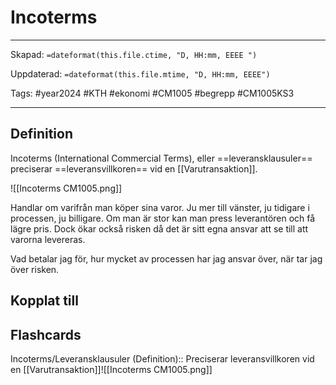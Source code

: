 # Incoterms

---
Skapad: `=dateformat(this.file.ctime, "D, HH:mm, EEEE ")`

Uppdaterad: `=dateformat(this.file.mtime, "D, HH:mm, EEEE")`

Tags: #year2024 #KTH #ekonomi #CM1005 #begrepp #CM1005KS3

---

## Definition

Incoterms (International Commercial Terms), eller ==leveransklausuler== preciserar ==leveransvillkoren== vid en [[Varutransaktion]].

![[Incoterms CM1005.png]]

Handlar om varifrån man köper sina varor. Ju mer till vänster, ju tidigare i processen, ju billigare. Om man är stor kan man press leverantören och få lägre pris. Dock ökar också risken då det är sitt egna ansvar att se till att varorna levereras.

Vad betalar jag för, hur mycket av processen har jag ansvar över, när tar jag över risken.

## Kopplat till

## Flashcards

Incoterms/Leveransklausuler (Definition):: Preciserar leveransvillkoren vid en [[Varutransaktion]]![[Incoterms CM1005.png]]
<!--SR:!2024-04-08,36,270!2024-03-06,4,270-->